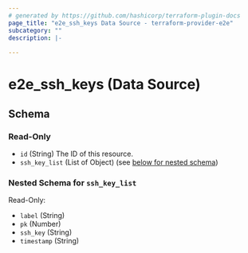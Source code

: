 ```yaml
---
# generated by https://github.com/hashicorp/terraform-plugin-docs
page_title: "e2e_ssh_keys Data Source - terraform-provider-e2e"
subcategory: ""
description: |-
  
---
```


# e2e_ssh_keys (Data Source)





<!-- schema generated by tfplugindocs -->
## Schema

### Read-Only

- `id` (String) The ID of this resource.
- `ssh_key_list` (List of Object) (see [below for nested schema](#nestedatt--ssh_key_list))

<a id="nestedatt--ssh_key_list"></a>
### Nested Schema for `ssh_key_list`

Read-Only:

- `label` (String)
- `pk` (Number)
- `ssh_key` (String)
- `timestamp` (String)


